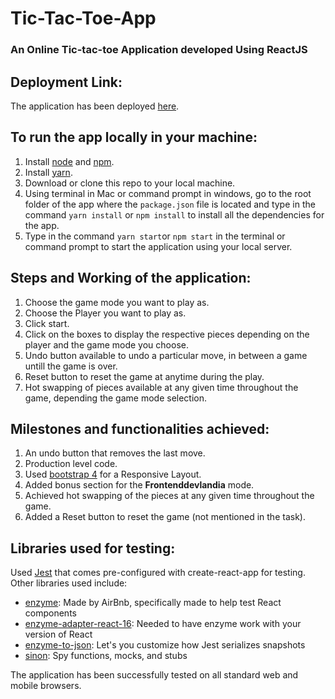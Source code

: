 # Tic-Tac-Toe-App
### An Online Tic-tac-toe Application developed Using ReactJS

## Deployment Link:
The application has been deployed [here](https://jijo070.github.io/Tic-Tac-Toe-App/).

## To run the app locally in your machine:
1. Install [node](https://nodejs.org/en/download/) and [npm](https://www.npmjs.com/get-npm).
2. Install [yarn](https://yarnpkg.com/lang/en/docs/install/#mac-stable).
3. Download or clone this repo to your local machine.
4. Using terminal in Mac or command prompt in windows, go to the root folder of the app where the `package.json` file is located and type in the command `yarn install` or `npm install` to install all the dependencies for the app.
5. Type in the command `yarn start`or `npm start` in the terminal or command prompt to start the application using your local server.

## Steps and Working of the application:
1. Choose the game mode you want to play as.
2. Choose the Player you want to play as.
3. Click start.
4. Click on the boxes to display the respective pieces depending on the player and the game mode you choose.
5. Undo button available to undo a particular move, in between a game untill the game is over.
6. Reset button to reset the game at anytime during the play.
7. Hot swapping of pieces available at any given time throughout the game, depending the game mode selection.

## Milestones and functionalities achieved:
1. An undo button that removes the last move.
2. Production level code.
3. Used [bootstrap 4](https://getbootstrap.com/) for a Responsive Layout.
4. Added bonus section for the **Frontenddevlandia** mode.
5. Achieved hot swapping of the pieces at any given time throughout the game.
6. Added a Reset button to reset the game (not mentioned in the task).


## Libraries used for testing:
Used [Jest](https://jestjs.io/) that comes pre-configured with create-react-app for testing. Other libraries used include:
* [enzyme](https://airbnb.io/enzyme/): Made by AirBnb, specifically made to help test React components
* [enzyme-adapter-react-16](https://www.npmjs.com/package/enzyme-adapter-react-16): Needed to have enzyme work with your version of React
* [enzyme-to-json](https://www.npmjs.com/package/enzyme-to-json): Let's you customize how Jest serializes snapshots
* [sinon](https://sinonjs.org/): Spy functions, mocks, and stubs

The application has been successfully tested on all standard web and mobile browsers.

